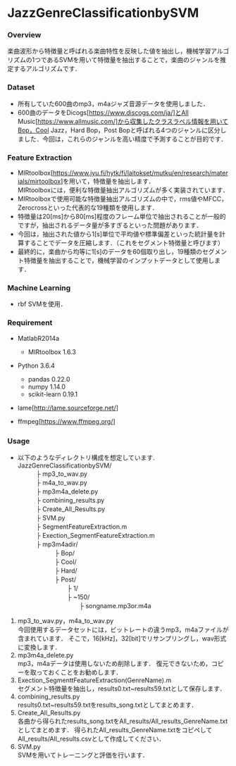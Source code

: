 # JazzGenreClassificationbySVM
### Overview  
楽曲波形から特徴量と呼ばれる楽曲特性を反映した値を抽出し，機械学習アルゴリズムの1つであるSVMを用いて特徴量を抽出することで，楽曲のジャンルを推定するアルゴリズムです．

### Dataset  
* 所有していた600曲のmp3，m4aジャズ音源データを使用しました．  
* 600曲のデータをDicogs[https://www.discogs.com/ja/]とAll Music[https://www.allmusic.com/]から収集したクラスラベル情報を用いてBop，Cool Jazz，Hard Bop，Post Bopと呼ばれる4つのジャンルに区分しました．今回は，これらのジャンルを高い精度で予測することが目的です．

### Feature Extraction
* MIRtoolbox[<https://www.jyu.fi/hytk/fi/laitokset/mutku/en/research/materials/mirtoolbox>]を用いて，特徴量を抽出します．  
MIRtoolboxには，便利な特徴量抽出アルゴリズムが多く実装されています．　　
* MIRtoolboxで使用可能な特徴量抽出アルゴリズムの中で，rms値やMFCC，Zerocrossといった代表的な19種類を使用します．
* 特徴量は20[ms]から80[ms]程度のフレーム単位で抽出されることが一般的ですが，抽出されるデータ量が多すぎるといった問題があります．
* 今回は，抽出された値から1[s]単位で平均値や標準偏差といった統計量を計算することでデータを圧縮します．（これをセグメント特徴量と呼びます）
* 最終的に，楽曲から均等に1[s]のデータを60個取り出し，19種類のセグメント特徴量を抽出することで，機械学習のインプットデータとして使用します．

### Machine Learning
* rbf SVMを使用．

### Requirement
* MatlabR2014a  
    - MIRtoolbox 1.6.3
    
* Python 3.6.4  
    - pandas 0.22.0  
    - numpy 1.14.0  
    - scikit-learn 0.19.1  

* lame[<http://lame.sourceforge.net/>]
* ffmpeg[<https://www.ffmpeg.org/>]

### Usage　　
* 以下のようなディレクトリ構成を想定しています.
JazzGenreClassificationbySVM/  
　　　├ mp3_to_wav.py  
　　　├ m4a_to_wav.py  
　　　├ mp3m4a_delete.py  
　　　├ combining_results.py  
　　　├ Create_All_Results.py  
　　　├ SVM.py  
　　　├ SegmentFeatureExtraction.m  
　　　├ Exection_SegmentFeatureExtraction.m  
　　　├ mp3m4adir/  
　　　　　　├ Bop/  
　　　　　　├ Cool/  
　　　　　　├ Hard/  
　　　　　　├ Post/  
　　　　　　　　├ 1/  
　　　　　　　　├ ~150/  
　　　　　　　　　　├ songname.mp3or.m4a  
1. mp3_to_wav.py，m4a_to_wav.py    
今回使用するデータセットには，ビットレートの違うmp3，m4aファイルが含まれています．
そこで，16[kHz]，32[bit]でリサンプリングし，wav形式に変換します．
2. mp3m4a_delete.py  
mp3，m4aデータは使用しないため削除します．
復元できないため，コピーを取っておくことをお勧めします．
3. Exection_SegmenttFeatureExtraction(GenreName).m  
セグメント特徴量を抽出し，results0.txt~results59.txtとして保存します．
4. combining_results.py  
results0.txt~results59.txtをresults_song.txtとしてまとめます．
5. Create_All_Results.py  
各曲から得られたresults_song.txtをAll_results/All_results_GenreName.txtとしてまとめます．
得られたAll_results_GenreName.txtをコピペしてAll_results/All_results.csvとして作成してください．
6. SVM.py  
SVMを用いてトレーニングと評価を行います．
